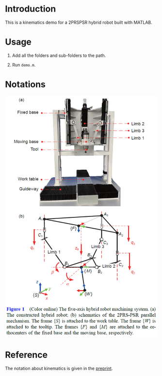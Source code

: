 # Introduction

This is a kinematics demo for a 2PRSPSR hybrid robot built with MATLAB. 

# Usage

1. Add all the folders and sub-folders to the path. 

2. Run `demo.m`. 

# Notations

![iamge](./media/fig1.png)

# Reference

The notation about kinematics is given in the [preprint](https://www.researchgate.net/publication/367048787_A_Local_Toolpath_Smoothing_Method_for_a_Five-axis_Hybrid_Machining_Robot). 